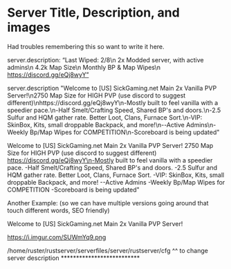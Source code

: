 # Server Title, Description, and images

Had troubles remembering this so want to write it here.


server.description: “Last Wiped: 2/8\n 2x Modded server, with active admins\n 4.2k Map Size\n Monthly BP & Map Wipes\n https://discord.gg/eQj8wyY”

server.description "Welcome to [US] SickGaming.net Main 2x Vanilla PVP Server!\n2750 Map Size for HIGH PVP (use discord to suggest different)\nhttps://discord.gg/eQj8wyY\n-Mostly built to feel vanilla with a speedier pace.\n-Half Smelt/Crafting Speed, Shared BP's and doors.\n-2.5 Sulfur and HQM gather rate. Better Loot, Clans, Furnace Sort.\n-VIP: SkinBox, Kits, small droppable Backpack, and more!\n--Active Admins\n-Weekly Bp/Map Wipes for COMPETITION\n-Scoreboard is being updated"

Welcome to [US] SickGaming.net Main 2x Vanilla PVP Server!
2750 Map Size for HIGH PVP (use discord to suggest different)
https://discord.gg/eQj8wyY\n-Mostly built to feel vanilla with a speedier pace.
-Half Smelt/Crafting Speed, Shared BP's and doors.
-2.5 Sulfur and HQM gather rate. Better Loot, Clans, Furnace Sort.
-VIP: SkinBox, Kits, small droppable Backpack, and more!
--Active Admins
-Weekly Bp/Map Wipes for COMPETITION
-Scoreboard is being updated"

Another Example: (so we can have multiple versions going around that touch different words, SEO friendly)

Welcome to [US] SickGaming.net Main 2x Vanilla PVP Server!

https://i.imgur.com/SUWmYq9.png

/home/ruster/rustserver/serverfiles/server/rustserver/cfg
^^ to change server description **************************
